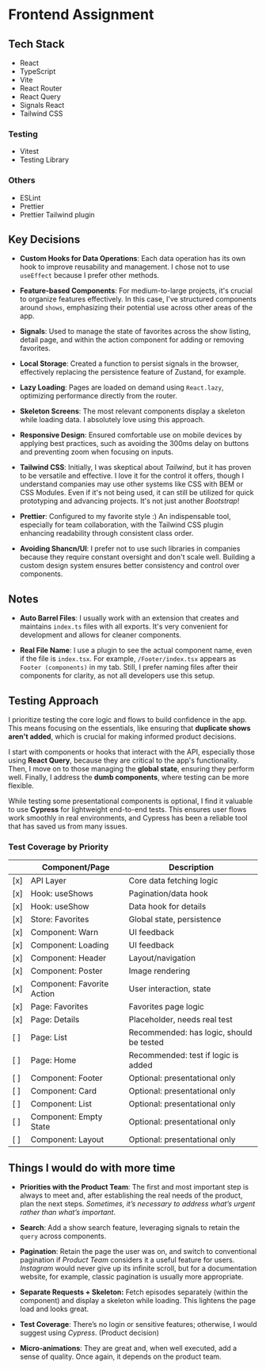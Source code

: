 # Frontend Assignment

## Tech Stack

- React
- TypeScript
- Vite
- React Router
- React Query
- Signals React
- Tailwind CSS

### Testing

- Vitest
- Testing Library

### Others

- ESLint
- Prettier
- Prettier Tailwind plugin

## Key Decisions

- **Custom Hooks for Data Operations**: Each data operation has its own hook to improve reusability and management. I chose not to use `useEffect` because I prefer other methods.

- **Feature-based Components**: For medium-to-large projects, it's crucial to organize features effectively. In this case, I've structured components around `shows`, emphasizing their potential use across other areas of the app.

- **Signals**: Used to manage the state of favorites across the show listing, detail page, and within the action component for adding or removing favorites.

- **Local Storage**: Created a function to persist signals in the browser, effectively replacing the persistence feature of Zustand, for example.

- **Lazy Loading**: Pages are loaded on demand using `React.lazy`, optimizing performance directly from the router.

- **Skeleton Screens**: The most relevant components display a skeleton while loading data. I absolutely love using this approach.

- **Responsive Design**: Ensured comfortable use on mobile devices by applying best practices, such as avoiding the 300ms delay on buttons and preventing zoom when focusing on inputs.

- **Tailwind CSS**: Initially, I was skeptical about _Tailwind_, but it has proven to be versatile and effective. I love it for the control it offers, though I understand companies may use other systems like CSS with BEM or CSS Modules. Even if it's not being used, it can still be utilized for quick prototyping and advancing projects. It's not just another _Bootstrap_!

- **Prettier**: Configured to my favorite style :) An indispensable tool, especially for team collaboration, with the Tailwind CSS plugin enhancing readability through consistent class order.

- **Avoiding Shancn/UI**: I prefer not to use such libraries in companies because they require constant oversight and don't scale well. Building a custom design system ensures better consistency and control over components.

## Notes

- **Auto Barrel Files**: I usually work with an extension that creates and maintains `index.ts` files with all exports. It's very convenient for development and allows for cleaner components.

- **Real File Name**: I use a plugin to see the actual component name, even if the file is `index.tsx`. For example, `/Footer/index.tsx` appears as `Footer (components)` in my tab. Still, I prefer naming files after their components for clarity, as not all developers use this setup.

## Testing Approach

I prioritize testing the core logic and flows to build confidence in the app. This means focusing on the essentials, like ensuring that **duplicate shows aren't added**, which is crucial for making informed product decisions.

I start with components or hooks that interact with the API, especially those using **React Query**, because they are critical to the app's functionality. Then, I move on to those managing the **global state**, ensuring they perform well. Finally, I address the **dumb components**, where testing can be more flexible.

While testing some presentational components is optional, I find it valuable to use **Cypress** for lightweight end-to-end tests. This ensures user flows work smoothly in real environments, and Cypress has been a reliable tool that has saved us from many issues.

### Test Coverage by Priority

|     | Component/Page             | Description                              |
| --- | -------------------------- | ---------------------------------------- |
| [x] | API Layer                  | Core data fetching logic                 |
| [x] | Hook: useShows             | Pagination/data hook                     |
| [x] | Hook: useShow              | Data hook for details                    |
| [x] | Store: Favorites           | Global state, persistence                |
| [x] | Component: Warn            | UI feedback                              |
| [x] | Component: Loading         | UI feedback                              |
| [x] | Component: Header          | Layout/navigation                        |
| [x] | Component: Poster          | Image rendering                          |
| [x] | Component: Favorite Action | User interaction, state                  |
| [x] | Page: Favorites            | Favorites page logic                     |
| [x] | Page: Details              | Placeholder, needs real test             |
| [ ] | Page: List                 | Recommended: has logic, should be tested |
| [ ] | Page: Home                 | Recommended: test if logic is added      |
| [ ] | Component: Footer          | Optional: presentational only            |
| [ ] | Component: Card            | Optional: presentational only            |
| [ ] | Component: List            | Optional: presentational only            |
| [ ] | Component: Empty State     | Optional: presentational only            |
| [ ] | Component: Layout          | Optional: presentational only            |

## Things I would do with more time

- **Priorities with the Product Team**: The first and most important step is always to meet and, after establishing the real needs of the product, plan the next steps. _Sometimes, it’s necessary to address what’s urgent rather than what’s important_.

- **Search**: Add a show search feature, leveraging signals to retain the `query` across components.

- **Pagination**: Retain the page the user was on, and switch to conventional pagination if _Product Team_ considers it a useful feature for users. _Instagram_ would never give up its infinite scroll, but for a documentation website, for example, classic pagination is usually more appropriate.

- **Separate Requests + Skeleton:** Fetch episodes separately (within the component) and display a skeleton while loading. This lightens the page load and looks great.

- **Test Coverage**: There’s no login or sensitive features; otherwise, I would suggest using _Cypress_. (Product decision)

- **Micro-animations**: They are great and, when well executed, add a sense of quality. Once again, it depends on the product team.
